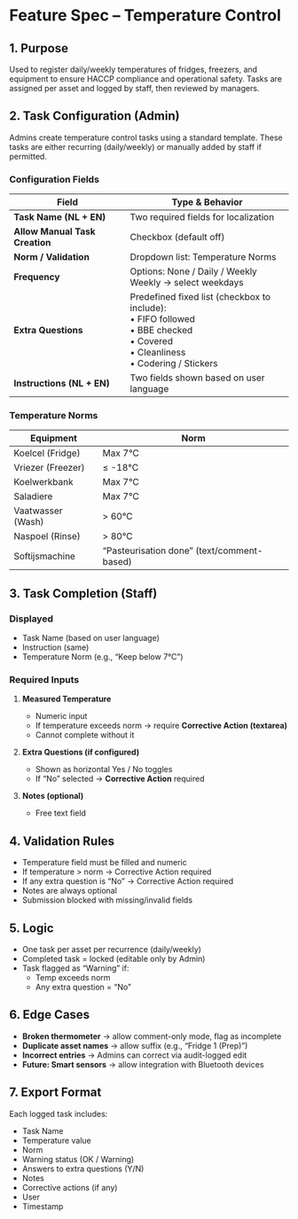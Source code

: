 
# Feature Spec – Temperature Control

## 1. Purpose
Used to register daily/weekly temperatures of fridges, freezers, and equipment to ensure HACCP compliance and operational safety. Tasks are assigned per asset and logged by staff, then reviewed by managers.

## 2. Task Configuration (Admin)

Admins create temperature control tasks using a standard template. These tasks are either recurring (daily/weekly) or manually added by staff if permitted.

### Configuration Fields

| Field                         | Type & Behavior |
|------------------------------|-----------------|
| **Task Name (NL + EN)**       | Two required fields for localization |
| **Allow Manual Task Creation** | Checkbox (default off) |
| **Norm / Validation**         | Dropdown list: Temperature Norms | Numeric °C input, shown to staff |
| **Frequency**                 | Options: None / Daily / Weekly<br>Weekly → select weekdays |
| **Extra Questions**           | Predefined fixed list (checkbox to include):<br>• FIFO followed<br>• BBE checked<br>• Covered<br>• Cleanliness<br>• Codering / Stickers |
| **Instructions (NL + EN)**    | Two fields shown based on user language |

### Temperature Norms

| Equipment              | Norm       |
|------------------------|------------------------|
| Koelcel (Fridge)       | Max 7°C                |
| Vriezer (Freezer)      | ≤ -18°C                |
| Koelwerkbank           | Max 7°C                |
| Saladiere              | Max 7°C                |
| Vaatwasser (Wash)      | > 60°C                 |
| Naspoel (Rinse)        | > 80°C                 |
| Softijsmachine         | “Pasteurisation done” (text/comment-based) |

## 3. Task Completion (Staff)

### Displayed
- Task Name (based on user language)
- Instruction (same)
- Temperature Norm (e.g., “Keep below 7°C”)

### Required Inputs
1. **Measured Temperature**
   - Numeric input
   - If temperature exceeds norm → require **Corrective Action (textarea)**
   - Cannot complete without it

2. **Extra Questions (if configured)**
   - Shown as horizontal Yes / No toggles
   - If “No” selected → **Corrective Action** required

3. **Notes (optional)**
   - Free text field

## 4. Validation Rules

- Temperature field must be filled and numeric
- If temperature > norm → Corrective Action required
- If any extra question is “No” → Corrective Action required
- Notes are always optional
- Submission blocked with missing/invalid fields

## 5. Logic

- One task per asset per recurrence (daily/weekly)
- Completed task = locked (editable only by Admin)
- Task flagged as “Warning” if:
  - Temp exceeds norm
  - Any extra question = “No”

## 6. Edge Cases

- **Broken thermometer** → allow comment-only mode, flag as incomplete
- **Duplicate asset names** → allow suffix (e.g., “Fridge 1 (Prep)”)
- **Incorrect entries** → Admins can correct via audit-logged edit
- **Future: Smart sensors** → allow integration with Bluetooth devices

## 7. Export Format

Each logged task includes:
- Task Name
- Temperature value
- Norm
- Warning status (OK / Warning)
- Answers to extra questions (Y/N)
- Notes
- Corrective actions (if any)
- User
- Timestamp
